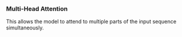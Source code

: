 ### Multi-Head Attention
 This allows the model to attend to multiple parts of the input sequence simultaneously.
